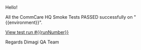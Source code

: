 Hello!

All the CommCare HQ Smoke Tests PASSED successfully on "{{environment}}".

[View test run #{{runNumber}}]({{actionRunLink}})

Regards
Dimagi QA Team
